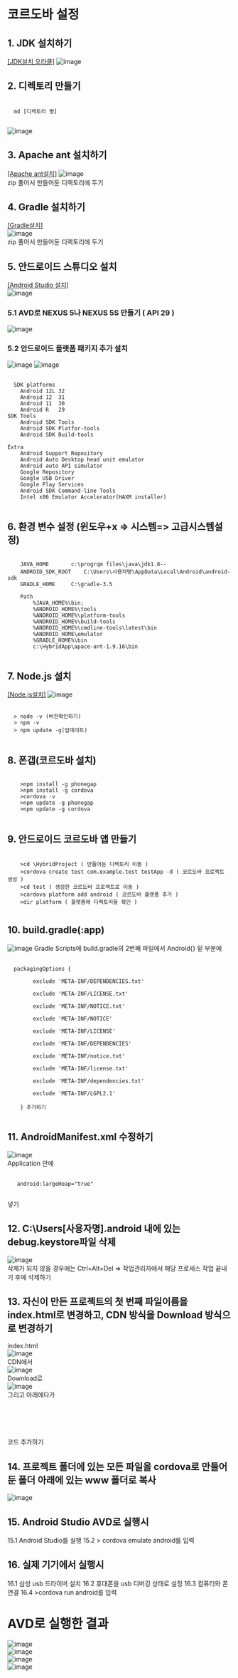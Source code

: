 # 코르도바 설정

## 1. JDK 설치하기
[[JDK설치 오라클]](https://www.oracle.com/kr/java/technologies/javase/javase8-archive-downloads.html)
![image](https://user-images.githubusercontent.com/94514664/204339616-afb1dcc3-4552-43f3-9cdb-25363d87e25c.png)

## 2. 디렉토리 만들기
<pre>
  <code>
  md [디렉토리 명]
  </code>
</pre>
![image](https://user-images.githubusercontent.com/94514664/204341649-e1e44c9c-525c-4394-b42d-7847d9edfd7a.png)

## 3. Apache ant 설치하기
[[Apache ant설치]](https://ant.apache.org/bindownload.cgi)
![image](https://github.com/WW3DEF/Cordova-App/blob/main/image/Apache.png)   
zip 풀어서 만들어둔 디렉토리에 두기

## 4. Gradle 설치하기
[[Gradle설치]](https://gradle.org/releases/)   
![image](https://github.com/WW3DEF/Cordova-App/blob/main/image/Gradle.png)   
zip 풀어서 만들어둔 디렉토리에 두기

## 5. 안드로이드 스튜디오 설치
[[Android Studio 설치]](https://developer.android.com/studio?gclid=Cj0KCQiA1ZGcBhCoARIsAGQ0kkqlYNEvfjGG-u08JWsbA7E9dTOs6sA8fT_wgGn3nzSHCYR6yCagOBQaAiktEALw_wcB&gclsrc=aw.ds)   
![image](https://github.com/WW3DEF/Cordova-App/blob/main/image/AndroidStudio.png)
### 5.1 AVD로 NEXUS 5나 NEXUS 5S 만들기 ( API 29 ) 
![image](https://user-images.githubusercontent.com/94514664/204344362-9b5ad111-487f-43a5-8d40-714b8820f466.png)

### 5.2 안드로이드 플랫폼 패키지 추가 설치
![image](https://user-images.githubusercontent.com/94514664/204343857-a36530e9-34e0-4f9a-94be-d3855c82fdd1.png)
![image](https://user-images.githubusercontent.com/94514664/204344194-eadf76c1-0242-44b2-98db-aea5150833fc.png)
<pre>
  <code>
  SDK platforms
	Android 12L	32
	Android 12	31
	Android 11	30
	Android R	29
SDK Tools
	Android SDK Tools
	Android SDK Platfor-tools
	Android SDK Build-tools

Extra
	Android Support Repository
	Android Auto Desktop head unit emulator
	Android auto API simulator
	Google Repository
	Google USB Driver
	Google Play Services
	Android SDK Command-line Tools
	Intel x86 Emulator Accelerator(HAXM installer)
  </code>
</pre>

## 6. 환경 변수 설정 (윈도우+x => 시스템=> 고급시스템설정)
<pre>
  <code>
  	JAVA_HOME 		c:\progrqm files\java\jdk1.8--
	ANDROID_SDK_ROOT	C:\Users\사용자명\AppData\Local\Android\android-sdk
	GRADLE_HOME		C:\gradle-3.5

	Path 
		%JAVA_HOME%\bin;
		%ANDROID_HOME%\tools
		%ANDROID_HOME%\platform-tools
		%ANDROID_HOME%\build-tools
		%ANDROID_HOME%\cmdline-tools\latest\bin
		%ANDROID_HOME\emulator
		%GRADLE_HOME%\bin
		c:\HybridApp\apace-ant-1.9.16\bin
  </code>
</pre>
## 7. Node.js 설치
[[Node.js설치]](https://nodejs.org/ko/)
![image](https://user-images.githubusercontent.com/94514664/204345073-c0428313-1906-4c65-8cb7-5204600f686c.png)
<pre>
  <code>
  > node -v (버전확인하기)
  > npm -v
  > npm update -g(업데이트)
  </code>
</pre>
## 8. 폰갭(코르도바 설치)
<pre>
  <code>
  	>npm install -g phonegap
	>npm install -g cordova
	>cordova -v
	>npm update -g phonegap
	>npm update -g cordova
  </code>
</pre>
## 9. 안드로이드 코르도바 앱 만들기
<pre>
  <code>
	>cd \HybridProject ( 만들어둔 디렉토리 이동 )
	>cordova create test com.example.test testApp -d ( 코르도바 프로젝트 생성 )
	>cd test ( 생성한 코르도바 프로젝트로 이동 )
	>cordova platform add android ( 코르도바 플랫폼 추가 )
	>dir platform ( 플랫폼에 디렉토리들 확인 )
  </code>
</pre>
## 10. build.gradle(:app)
![image](https://user-images.githubusercontent.com/94514664/204346072-3b2dfc59-384c-4ccc-b881-37a45deaed29.png)
Gradle Scripts에 build.gradle의 2번째 파일에서 Android{} 밑 부분에
<pre>
  <code>
  packagingOptions {

        exclude 'META-INF/DEPENDENCIES.txt'

        exclude 'META-INF/LICENSE.txt'

        exclude 'META-INF/NOTICE.txt'

        exclude 'META-INF/NOTICE'

        exclude 'META-INF/LICENSE'

        exclude 'META-INF/DEPENDENCIES'

        exclude 'META-INF/notice.txt'

        exclude 'META-INF/license.txt'

        exclude 'META-INF/dependencies.txt'

        exclude 'META-INF/LGPL2.1'

    } 추가하기
  </code>
</pre>
## 11. AndroidManifest.xml 수정하기
![image](https://user-images.githubusercontent.com/94514664/204346662-83ad0db2-5a90-45db-b34d-8f170eacded4.png)   
Application 안에
<pre>
  <code>
   android:largeHeap="true"
  </code>
</pre>
 넣기
## 12. C:\Users\[사용자명]\.android 내에 있는 debug.keystore파일 삭제
![image](https://user-images.githubusercontent.com/94514664/204347248-1d709cfd-d471-4c2f-a8f5-cd2ea8043e91.png)   
삭제가 되지 않을 경우에는 Ctrl+Alt+Del => 작업관리자에서 해당 프로세스 작업 끝내기 후에 삭제하기

## 13. 자신이 만든 프로젝트의 첫 번째 파일이름을 index.html로 변경하고, CDN 방식을 Download 방식으로 변경하기
index.html   
![image](https://user-images.githubusercontent.com/94514664/204347609-f980ac42-16fb-4003-bda9-858ecc9f28f9.png)   
CDN에서   
![image](https://user-images.githubusercontent.com/94514664/204347829-802ce8ca-fe62-40b6-bd0d-0dad877eb0f2.png)   
 Download로   
![image](https://user-images.githubusercontent.com/94514664/204347904-94c54625-edc6-4237-ac69-5153805691b6.png)   
그리고 아래에다가
<pre>
<code>
<script src="cordova.js"></script>
</code>
</pre>
코드 추가하기

## 14. 프로젝트 폴더에 있는 모든 파일을 cordova로 만들어둔 폴더 아래에 있는 www 폴더로 복사
![image](https://user-images.githubusercontent.com/94514664/204348529-ebb2c9cb-ced6-4c78-8f68-8c13cf9fe0c9.png)

## 15. Android Studio AVD로 실행시
15.1 Android Studio를 실행
15.2 > cordova emulate android를 입력

## 16. 실제 기기에서 실행시
16.1 삼성 usb 드라이버 설치
16.2 휴대폰을 usb 디버깅 상태로 설정
16.3 컴퓨터와 폰 연결
16.4 >cordova run android를 입력

# AVD로 실행한 결과
![image](https://user-images.githubusercontent.com/94514664/204349313-616bddee-7470-4d4e-a15c-a6e62bc954e9.png)   
![image](https://user-images.githubusercontent.com/94514664/204349555-9a249cdd-7085-411c-8b52-825d0c603342.png)   
![image](https://user-images.githubusercontent.com/94514664/204349671-59160a95-53f8-4bd5-94eb-f708fab34abc.png)   
![image](https://user-images.githubusercontent.com/94514664/204413120-eeb2bfde-72a3-463e-97d8-32f5b4181147.png)

